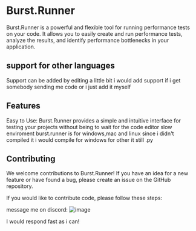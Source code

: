 # Burst.Runner
Burst.Runner is a powerful and flexible tool for running performance tests on your code. It allows you to easily create and run performance tests, analyze the results, and identify performance bottlenecks in your application.

## support for other languages
Support can be added by editing a little bit i would add support if i get somebody
sending me code or i just add it myself

## Features
Easy to Use: Burst.Runner provides a simple and intuitive interface for testing your projects
without being to wait for the code editor slow enviroment burst.runner is for windows,mac and linux 
since i didn't compiled it i would compile for windows for other it still .py




## Contributing
We welcome contributions to Burst.Runner! If you have an idea for a new feature or have found a bug, please create an issue on the GitHub repository.

If you would like to contribute code, please follow these steps:

message me on discord:  ![image](https://github.com/user-attachments/assets/8133edeb-3de8-4d62-9399-8561b6e49fc5)

I would respond fast as i can!
